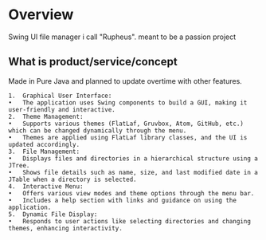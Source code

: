 # Overview

Swing UI file manager i call "Rupheus". meant to be a passion project

## What is product/service/concept
Made in Pure Java and planned to update overtime with other features.

	1.	Graphical User Interface:
	•	The application uses Swing components to build a GUI, making it user-friendly and interactive.
	2.	Theme Management:
	•	Supports various themes (FlatLaf, Gruvbox, Atom, GitHub, etc.) which can be changed dynamically through the menu.
	•	Themes are applied using FlatLaf library classes, and the UI is updated accordingly.
	3.	File Management:
	•	Displays files and directories in a hierarchical structure using a JTree.
	•	Shows file details such as name, size, and last modified date in a JTable when a directory is selected.
	4.	Interactive Menu:
	•	Offers various view modes and theme options through the menu bar.
	•	Includes a help section with links and guidance on using the application.
	5.	Dynamic File Display:
	•	Responds to user actions like selecting directories and changing themes, enhancing interactivity.

